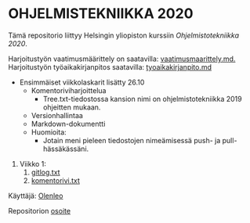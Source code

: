 # OHJELMISTEKNIIKKA 2020

Tämä repositorio liittyy Helsingin yliopiston kurssiin *Ohjelmistotekniikka 2020*.


Harjoitustyön vaatimusmäärittely on saatavilla: [vaatimusmaarittely.md.](https://github.com/olenleo/ot-harjoitustyo/blob/master/dokumentaatio/vaatimusmaarittely.md)
Harjoitustyön työaikakirjanpitos saatavilla: [tyoaikakirjanpito.md](https://github.com/olenleo/ot-harjoitustyo/blob/master/dokumentaatio/tyoaikakirjanpito.md) 


* Ensimmäiset viikkolaskarit lisätty 26.10
	* Komentoriviharjoittelua
		* Tree.txt-tiedostossa kansion nimi on ohjelmistotekniikka 2019 ohjeitten mukaan.
	* Versionhallintaa
	* Markdown-dokumentti
	* Huomioita:
		* Jotain meni pieleen tiedostojen nimeämisessä push- ja pull-hässäkässäni. 
1. Viikko 1: 
	1. [gitlog.txt](https://github.com/olenleo/ot-harjoitustyo/blob/master/laskarit/viikko1/gitlog.txt)
	1. [komentorivi.txt](https://github.com/olenleo/ot-harjoitustyo/blob/master/laskarit/viikko1/komentorivi.txt)

Käyttäjä: [Olenleo](https://github.com/olenleo)

Repositorion [osoite](https://github.com/olenleo/ot-harjoitustyo)

